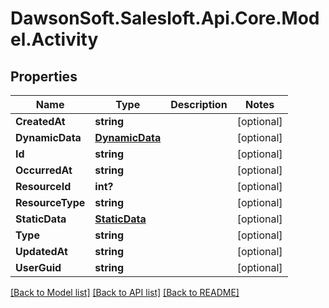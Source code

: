 # DawsonSoft.Salesloft.Api.Core.Model.Activity

## Properties

Name | Type | Description | Notes
------------ | ------------- | ------------- | -------------
**CreatedAt** | **string** |  | [optional] 
**DynamicData** | [**DynamicData**](DynamicData.md) |  | [optional] 
**Id** | **string** |  | [optional] 
**OccurredAt** | **string** |  | [optional] 
**ResourceId** | **int?** |  | [optional] 
**ResourceType** | **string** |  | [optional] 
**StaticData** | [**StaticData**](StaticData.md) |  | [optional] 
**Type** | **string** |  | [optional] 
**UpdatedAt** | **string** |  | [optional] 
**UserGuid** | **string** |  | [optional] 

[[Back to Model list]](../README.md#documentation-for-models) [[Back to API list]](../README.md#documentation-for-api-endpoints) [[Back to README]](../README.md)

